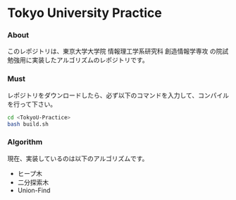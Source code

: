 # Tokyo University Practice

### About
このレポジトリは、東京大学大学院 情報理工学系研究科 創造情報学専攻 の院試勉強用に実装したアルゴリズムのレポジトリです。

### Must
レポジトリをダウンロードしたら、必ず以下のコマンドを入力して、コンパイルを行って下さい。

```bash
cd <TokyoU-Practice>
bash build.sh
```

### Algorithm
現在、実装しているのは以下のアルゴリズムです。
- ヒープ木
- 二分探索木
- Union-Find
